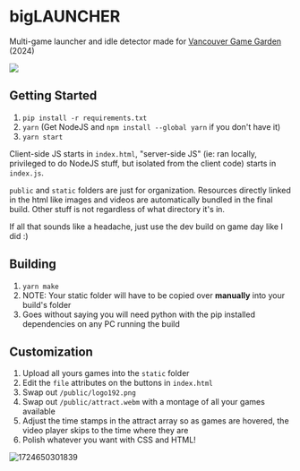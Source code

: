 # bigLAUNCHER
Multi-game launcher and idle detector made for [Vancouver Game Garden](https://vangamegarden.com/) (2024)

![](https://raw.githubusercontent.com/bigTEAM-gg/bigLAUNCHER/main/demo.gif)

## Getting Started
1. `pip install -r requirements.txt`
1. `yarn` (Get NodeJS and `npm install --global yarn` if you don't have it)
1. `yarn start`

Client-side JS starts in `index.html`, "server-side JS" (ie: ran locally, privileged to do NodeJS stuff, but isolated from the client code) starts in `index.js`.

`public` and `static` folders are just for organization. Resources directly linked in the html like images and videos are automatically bundled in the final build. Other stuff is not regardless of what directory it's in.

If all that sounds like a headache, just use the dev build on game day like I did :)

## Building

1. `yarn make`
1. NOTE: Your static folder will have to be copied over **manually** into your build's folder
1. Goes without saying you will need python with the pip installed dependencies on any PC running the build

## Customization

1. Upload all yours games into the `static` folder
1. Edit the `file` attributes on the buttons in `index.html`
2. Swap out `/public/logo192.png`
3. Swap out `/public/attract.webm` with a montage of all your games available
4. Adjust the time stamps in the attract array so as games are hovered, the video player skips to the time where they are
5. Polish whatever you want with CSS and HTML!

![1724650301839](https://github.com/user-attachments/assets/3f4f6b2c-7190-435b-9d0f-43f384cda571)
